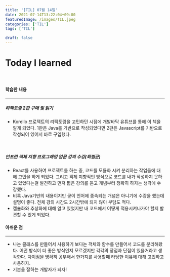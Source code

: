```yaml
---
title: '[TIL] 07월 14일'
date: 2021-07-14T13:22:04+09:00
featuredImage: /images/TIL.jpeg
categories: ['TIL']
tags: ['TIL']

draft: false
---
```


# Today I learned

<br>

<!--more-->

#### 학습한 내용

---

##### 리팩토링 2판 구매 및 읽기

- Korello 프로젝트의 리팩토링을 고민하던 시점에 개발바닥 유튜브를 통해 이 책을 알게 되었다. 1판은 Java를 기반으로 작성되었다면 2판은 Javascript를 기반으로 작성되어 있어서 바로 구입했다.

<br>

##### 인프런 객체 지향 프로그래밍 입문 강의 수강(최범균)

- React를 사용하여 프로젝트를 하는 중, 코드를 모듈화 시켜 분리하는 작업들에 대해 고민을 하게 되었다. 그리고 객체 지향적인 방식으로 코드를 내가 작성하지 못하고 있었다는걸 발견하고 먼저 짧은 강의를 듣고 개념부터 정확히 하자는 생각에 수강했다.
- 비록 Java기반의 내용이지만 굳이 언어에 종속되는 개념은 아니기에 수강을 했는데 설명이 좋다. 전체 강의 시간도 2시간밖에 되지 않아 부담도 적다.
- 캡슐화와 추상화에 대해 알고 있었지만 내 코드에서 어떻게 적용시켜나가야 할지 발견할 수 있게 되었다.

#### 아쉬운 점

---

- 나는 클래스를 만들어서 사용하기 보다는 객체와 함수를 만들어서 코드를 분리해왔다. 어떤 방식이 더 좋은 방식인지 모르겠지만 각각의 장점과 단점이 있을거라고 생각한다. 차이점을 명확히 공부해서 한가지를 사용할때 타당한 이유에 대해 고민하고 사용하자.
- 기본을 잘하는 개발자가 되자!

